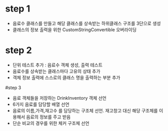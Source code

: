 # step 1

- 음료수 클래스를 만들고 해당 클래스를 상속받는 하위클래스 구조를 3단으로 생성
- 클래스의 정보 출력을 위한 CustomStringConvertible 오버라이딩

# step 2

- 단위 테스트 추가 : 음료수 객체 생성, 출력 테스트
- 음료수를 상속받는 클래스마다 고유의 상태 추가
- 객체 정보 출력에 스스로의 클래스 명을 출력하는 부분 추가


#step 3

- 음료 객체들을 저장하는 DrinkInventory 객체 선언
- 6가지 음료를 담당할 배열 선언
- 음료의 이름,가격,재고수 를 담당하는 구조체 선언. 재고창고 대신 해당 구조체를 이용해서 음료의 정보를 주고 받음
- 단순 비교의 경우를 위한 체커 구조체 선언